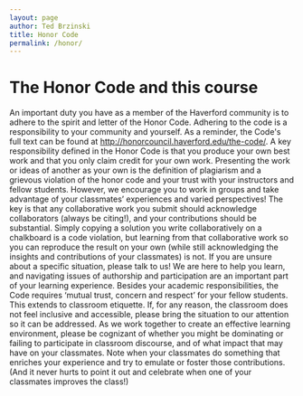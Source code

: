 ```yaml
---
layout: page
author: Ted Brzinski
title: Honor Code 
permalink: /honor/
---
```


# The Honor Code and this course
 An important duty you have as a member of the Haverford community is to adhere to the spirit and letter of the Honor Code. Adhering to the code is a responsibility to your community and yourself. As a reminder, the Code's full text can be found at http://honorcouncil.haverford.edu/the-code/. 
A key responsibility defined in the Honor Code is that you produce your own best work and that you only claim credit for your own work. Presenting the work or ideas of another as your own is the definition of plagiarism and a grievous violation of the honor code and your trust with your instructors and fellow students. However, we encourage you to work in groups and take advantage of your classmates’ experiences and varied perspectives! The key is that any collaborative work you submit should acknowledge collaborators (always be citing!), and your contributions should be substantial. Simply copying a solution you write collaboratively on a chalkboard is a code violation, but learning from that collaborative work so you can reproduce the result on your own (while still acknowledging the insights and contributions of your classmates) is not. If you are unsure about a specific situation, please talk to us! We are here to help you learn, and navigating issues of authorship and participation are an important part of your learning experience. 
Besides your academic responsibilities, the Code requires ‘mutual trust, concern and respect’ for your fellow students. This extends to classroom etiquette. If, for any reason, the classroom does not feel inclusive and accessible, please bring the situation to our attention so it can be addressed. As we work together to create an effective learning environment, please be cognizant of whether you might be dominating or failing to participate in classroom discourse, and of what impact that may have on your classmates. Note when your classmates do something that enriches your experience and try to emulate or foster those contributions. (And it never hurts to point it out and celebrate when one of your classmates improves the class!) 
